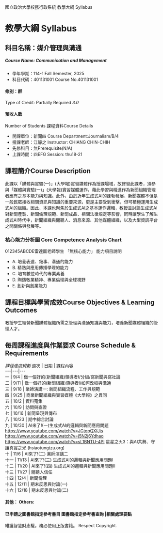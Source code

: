 國立政治大學校務行政系統 教學大綱 Syllabus
# 教學大綱 Syllabus
##  科目名稱：媒介管理與溝通
#####  Course Name: Communication and Management
  * 學年學期：114-1 Fall Semester, 2025 
  * 科目代碼：401131001 Course No.401131001
#### 修別：群
Type of Credit: Partially Required 
_3.0_
#### 預收人數
Number of Students
課程資料Course Details
  * 開課單位：新聞四 Course Department:Journalism/B/4 
  * 授課老師：江靜之 Instructor: CHIANG CHIN-CHIH 
  * 先修科目：無Prerequisite(N/A)
  * 上課時間：四EFG Session: thu18-21
##  課程簡介Course Description
此課以「媒體與實驗(一)」(大學報)實習媒體作為授課場域，故修習此課者，須參與「媒體與實驗(一)」(大學報)實習媒體運作，藉此學習與精進作為新聞組織管理者應有之基本能力與知識。此外，由於近年生成式AI的蓬勃發展，新聞媒體不但是一般民眾接收相關資訊與知識的重要來源，更是主要受到衝擊，但可積極運用生成式AI的組織。因此，本課也聚焦於生成式AI之基本運作邏輯，教授並討論生成式AI對新聞產製、新聞倫理規範、新聞成品、相關法律規定等影響，同時讓學生了解生成式AI時代中，新聞組織與閱聽人、消息來源、其他媒體組織，以及大型資訊平台之間關係與發展等。
###  核心能力分析圖 Core Competence Analysis Chart
012345ABCDE雷達圖老師學生
「無核心能力」 
能力項目說明
  * A. 培養表達、敍事、溝通的能力
  * B. 精熟與應用傳播學理的能力
  * C. 培育數位時代的專業素養
  * D. 陶鑄敬業精神、專業倫理與全球視野
  * E. 創新與創業能力
##  課程目標與學習成效Course Objectives & Learning Outcomes 
教授學生經營新聞媒體組織所需之管理與溝通知識與能力，培養新聞媒體組織的管理人才。
##  每周課程進度與作業要求 Course Schedule & Requirements
_課程進度規劃_
週次 |  日期 |  課程內容  
---|---|---  
一 |  9/4 |  做一個好的(新聞組織)領導者I/分組/寫新聞與寫社論  
二 |  9/11 |  做一個好的(新聞組織)領導者I/如何改稿與溝通  
三 |  9/18 |  業師演講一: 新聞組織流程、工作與規範  
四 |  9/25 |  商業新聞組織與實習媒體《大學報》之異同  
五 |  10/2 |  資料蒐集  
六 |  10/9 |  訪問與查證  
七 |  10/16 |  新聞呈現與傳布  
八 |  10/23 |  期中綜合討論  
九 |  10/30 |  AI來了!(一)生成式AI的邏輯與新聞應用問題 https://www.youtube.com/watch?v=JGtqpQXfJis https://www.youtube.com/watch?v=j5N2j6Ydhao https://www.youtube.com/watch?v=sL1BNTU-4PI 星星之火3：與AI共舞、守護真實之光 (hsiaotungtzu.org)  
十 |  11/6 |  AI來了!(二) 業師演講二  
十一 |  11/13 |  AI來了!(三) 生成式AI的邏輯與新聞應用問題I  
十二 |  11/20 |  AI來了!(四) 生成式AI的邏輯與新聞應用問題II  
十三 |  11/27 |  閱聽人信任  
十四 |  12/4 |  新聞倫理  
十五 |  12/11 |  期末反思與討論(一)  
十六 |  12/18 |  期末反思與討論(二)  
####  其他： Others:
####  已申請之圖書館指定參考書目  圖書館指定參考書查詢 |相關處理要點
維護智慧財產權，務必使用正版書籍。 Respect Copyright.